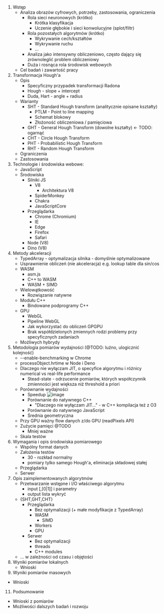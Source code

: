 1. Wstęp
   * Analiza obrazów cyfrowych, potrzeby, zastosowania, ograniczenia
     * Rola sieci neuronowych (krótko)
       * Krótka klasyfikacja
       * Uczenie głębokie i sieci konwolucyjne (splot/filtr)
     * Rola pozostałych algorytmów (krótko)
       * Wykrywanie cech/kształtów
       * Wykrywanie ruchu
       * ...
     * Analiza jako intensywny obliczeniowo, często dający się zrównoleglić problem obliczeniowy
     * Duża i rosnąca rola środowisk webowych
   * Cel badań i zawartość pracy
2. Transformacja Hough'a
   * Opis
     * Specyficzny przypadek transformacji Radona
     * Hough - slope + intercept
     * Duda, Hart - angle + radius
   * Warianty
     * SHT - Standard Hough transform (analitycznie opisane kształty)
       * PTLM - Point to line mapping
       * Schemat blokowy
       * Złożoność obliczeniowa / pamięciowa
     * GHT - General Hough Transform (dowolne kształty) <- TODO: ogarnąć
     * CHT - Circle Hough Transform
     * PHT - Probabilistic Hough Transform
     * RHT - Random Hough Transform
   * Ograniczenia
   * Zastosowania
3. Technologie i środowiska webowe:
   * JavaScript
   * Środowiska
     * Silniki JS
       * V8
         * Architektura V8
       * SpiderMonkey
       * Chakra
       * JavaScriptCore
     * Przeglądarka
       * Chrome (Chromium)
       * IE
       * Edge
       * Firefox
       * Safari
     * Node (V8)
     * Dino (V8)
4. Metody akceleracji
   * TypedArray - optymalizacja silnika - domyślnie optymalizowane
   * Usprawnienie obliczeń (nie akceleracja) e.g. lookup table dla sin/cos
   * WASM
     * asm.js
     * C++ to WASM
     * WASM + SIMD
   * Wielowątkowość
     * Rozwiązanie natywne
   * Modułu C++
     * Bindowane podprogramy C++
   * GPU
     * WebGL
     * Pipeline WebGL
     * Jak wykorzystać do obliczeń GPGPU
     * Brak współdzielonych zmiennych rodzi problemy przy specyficznych zadaniach
   * Możliwych hybrydy
5. Metodologia pomiarów wydajności (@TODO: luźno, ulogicznić kolejność)
    * --enable-benchmarking w Chrome
    * processObject.hrtime w Node i Deno
    * Dlaczego nie wyłączam JIT, o specyfice algorytmu i różnicy numerical vs real-life performance
      * Stead-state - odrzucenie pomiarów, których współczynnik zmienności jest większa niż threshold a priori
    * Porównanie wydajności
      * Speedup
    ![image](https://user-images.githubusercontent.com/28621467/132757249-4b59fe1a-827b-4d22-aed8-8b44b5108d78.png)
      * Porównanie do natywnego C++
        * "Dlaczego nie wyłączam JIT..." - w C++ kompilacja też z O3
      * Porównanie do natywnego JavaScript 
      * Średnia geometryczna
    * Przy GPU ważny flow danych z/do GPU (readPixels API)
    * Zużycie pamięci @TODO
      * Mniej ważne
    * Skala testów
6. Wymagania i opis środowiska pomiarowego
   * Wspólny format danych
   * Założenia testów
     * 30 - rozkład normalny
     * pomiary tylko samego Hough'a, eliminacja składowej stałej
   * Przeglądarka
   * Serwer
7. Opis zaimplementowanych algorytmów
   * Przetwarzanie wstępne i I/O właściwego algorytmu 
     * input [,[0|1]] i parametry
     * output lista wykryć
   * {SHT,GHT,CHT}
     * Przeglądarka
       * Bez optymalizacji (+ małe modyfikacje z TypedArray)
       * WASM
         * SIMD
       * Workers
       * GPU
     * Serwer
       * Bez optymalizacji
       * threads
       * C++ modules
   * ... w zależności od czasu i objętości
9. Wyniki pomiarów lokalnych
   * Wnioski
10. Wyniki pomiarów masowych
   * Wnioski
11. Podsumowanie
   * Wnioski z pomiarów
   * Możliwości dalszych badań i rozwoju